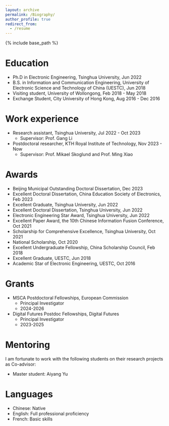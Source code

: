 ```yaml
---
layout: archive
permalink: /Biography/
author_profile: true
redirect_from:
  - /resume
---
```


{% include base_path %}

Education
======
* Ph.D in Electronic Engineering, Tsinghua University, Jun 2022 
* B.S. in Information and Communication Engineering, University of Electronic Science and Technology of China (UESTC), Jun 2018
* Visiting student, University of Wollongong, Feb 2018 - May 2018
* Exchange Student, City University of Hong Kong, Aug 2016 - Dec 2016

Work experience
======
* Research assistant, Tsinghua University, Jul 2022 - Oct 2023
  * Supervisor: Prof. Gang Li 
* Postdoctoral researcher, KTH Royal Institute of Technology, Nov 2023 - Now
  * Supervisor: Prof. Mikael Skoglund and Prof. Ming Xiao 
  
Awards
======
* Beijing Municipal Outstanding Doctoral Dissertation, Dec 2023
* Excellent Doctoral Dissertation, China Education Society of Electronics, Feb 2023
* Excellent Graduate, Tsinghua University, Jun 2022
* Excellent Doctoral Dissertation, Tsinghua University, Jun 2022
* Electronic Engineering Star Award, Tsinghua University, Jun 2022
* Excellent Paper Award, the 10th Chinese Information Fusion Conference, Oct 2021
* Scholarship for Comprehensive Excellence, Tsinghua University, Oct 2021
* National Scholarship, Oct 2020
* Excellent Undergraduate Fellowship, China Scholarship Council, Feb 2018
* Excellent Graduate, UESTC, Jun 2018
* Academic Star of Electronic Engineering, UESTC, Oct 2016

Grants
======
* MSCA Postdoctoral Fellowships, European Commission
  * Principal Investigator
  * 2024-2026
* Digital Futures Postdoc Fellowships, Digital Futures
  * Principal Investigator
  * 2023-2025

 
Mentoring
======
I am fortunate to work with the following students on their research projects as Co-advisor:
* Master student: Aiyang Yu

Languages 
======
* Chinese: Native
* English: Full professional proficiency
* French: Basic skills 
